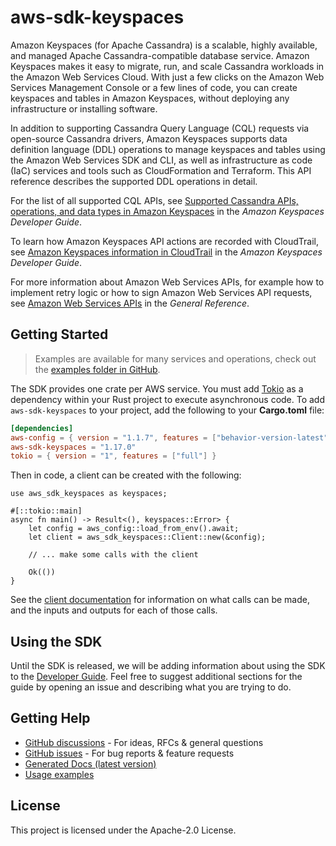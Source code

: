 # aws-sdk-keyspaces

Amazon Keyspaces (for Apache Cassandra) is a scalable, highly available, and managed Apache Cassandra-compatible database service. Amazon Keyspaces makes it easy to migrate, run, and scale Cassandra workloads in the Amazon Web Services Cloud. With just a few clicks on the Amazon Web Services Management Console or a few lines of code, you can create keyspaces and tables in Amazon Keyspaces, without deploying any infrastructure or installing software.

In addition to supporting Cassandra Query Language (CQL) requests via open-source Cassandra drivers, Amazon Keyspaces supports data definition language (DDL) operations to manage keyspaces and tables using the Amazon Web Services SDK and CLI, as well as infrastructure as code (IaC) services and tools such as CloudFormation and Terraform. This API reference describes the supported DDL operations in detail.

For the list of all supported CQL APIs, see [Supported Cassandra APIs, operations, and data types in Amazon Keyspaces](https://docs.aws.amazon.com/keyspaces/latest/devguide/cassandra-apis.html) in the _Amazon Keyspaces Developer Guide_.

To learn how Amazon Keyspaces API actions are recorded with CloudTrail, see [Amazon Keyspaces information in CloudTrail](https://docs.aws.amazon.com/keyspaces/latest/devguide/logging-using-cloudtrail.html#service-name-info-in-cloudtrail) in the _Amazon Keyspaces Developer Guide_.

For more information about Amazon Web Services APIs, for example how to implement retry logic or how to sign Amazon Web Services API requests, see [Amazon Web Services APIs](https://docs.aws.amazon.com/general/latest/gr/aws-apis.html) in the _General Reference_.

## Getting Started

> Examples are available for many services and operations, check out the
> [examples folder in GitHub](https://github.com/awslabs/aws-sdk-rust/tree/main/examples).

The SDK provides one crate per AWS service. You must add [Tokio](https://crates.io/crates/tokio)
as a dependency within your Rust project to execute asynchronous code. To add `aws-sdk-keyspaces` to
your project, add the following to your **Cargo.toml** file:

```toml
[dependencies]
aws-config = { version = "1.1.7", features = ["behavior-version-latest"] }
aws-sdk-keyspaces = "1.17.0"
tokio = { version = "1", features = ["full"] }
```

Then in code, a client can be created with the following:

```rust,no_run
use aws_sdk_keyspaces as keyspaces;

#[::tokio::main]
async fn main() -> Result<(), keyspaces::Error> {
    let config = aws_config::load_from_env().await;
    let client = aws_sdk_keyspaces::Client::new(&config);

    // ... make some calls with the client

    Ok(())
}
```

See the [client documentation](https://docs.rs/aws-sdk-keyspaces/latest/aws_sdk_keyspaces/client/struct.Client.html)
for information on what calls can be made, and the inputs and outputs for each of those calls.

## Using the SDK

Until the SDK is released, we will be adding information about using the SDK to the
[Developer Guide](https://docs.aws.amazon.com/sdk-for-rust/latest/dg/welcome.html). Feel free to suggest
additional sections for the guide by opening an issue and describing what you are trying to do.

## Getting Help

* [GitHub discussions](https://github.com/awslabs/aws-sdk-rust/discussions) - For ideas, RFCs & general questions
* [GitHub issues](https://github.com/awslabs/aws-sdk-rust/issues/new/choose) - For bug reports & feature requests
* [Generated Docs (latest version)](https://awslabs.github.io/aws-sdk-rust/)
* [Usage examples](https://github.com/awslabs/aws-sdk-rust/tree/main/examples)

## License

This project is licensed under the Apache-2.0 License.

